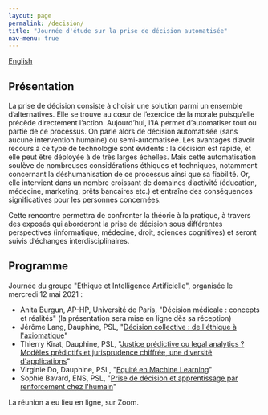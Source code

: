```yaml
---
layout: page
permalink: /decision/
title: "Journée d'étude sur la prise de décision automatisée"
nav-menu: true
---
```

[English](en/ws-decision.md)


## Présentation
La prise de décision consiste à choisir une solution parmi un ensemble d’alternatives. Elle se trouve au cœur de l’exercice de la morale puisqu’elle précède directement l’action. Aujourd’hui, l’IA permet d’automatiser tout ou partie de ce processus. On parle alors de décision automatisée (sans aucune intervention humaine) ou semi-automatisée. Les avantages d’avoir recours à ce type de technologie sont évidents : la décision est rapide, et elle peut être déployée à de très larges échelles. Mais cette automatisation soulève de nombreuses considérations éthiques et techniques, notamment concernant la déshumanisation de ce processus ainsi que sa fiabilité. Or, elle intervient dans un nombre croissant de domaines d’activité (éducation, médecine, marketing, prêts bancaires etc.) et entraîne des conséquences significatives pour les personnes concernées.

Cette rencontre permettra de confronter la théorie à la pratique, à travers des exposés qui aborderont la prise de décision sous différentes perspectives (informatique, médecine, droit, sciences cognitives) et seront suivis d’échanges interdisciplinaires.

## Programme
 
Journée du groupe "Ethique et Intelligence Artificielle", organisée le mercredi 12 mai 2021 :

* Anita Burgun, AP-HP, Université de Paris, "Décision médicale : concepts et réalités" (la présentation sera mise en ligne dès sa réception)
* Jérôme Lang, Dauphine, PSL, "[Décision collective : de l'éthique à l'axiomatique](https://ais-initiative.github.io/decision-ai-lang.pdf)"
* Thierry Kirat, Dauphine, PSL, "[Justice prédictive ou legal analytics ? Modèles prédictifs et jurisprudence chiffrée, une diversité d'applications](https://ais-initiative.github.io/decision-ai-kirat.pdf)"
* Virginie Do, Dauphine, PSL, "[Equité en Machine Learning](https://ais-initiative.github.io/decision-ai-do.pdf)"
* Sophie Bavard, ENS, PSL, "[Prise de décision et apprentissage par renforcement chez l'humain](https://ais-initiative.github.io/decision-ai-bavard.pdf)"

La réunion a eu lieu en ligne, sur Zoom. 

